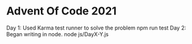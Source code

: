 # Advent Of Code 2021
Day 1: Used Karma test runner to solve the problem
npm run test
Day 2: Began writing in node. node js/DayX-Y.js
